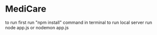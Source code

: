 # MediCare
to run first run "npm install" command in terminal
to run local server run node app.js or nodemon app.js
